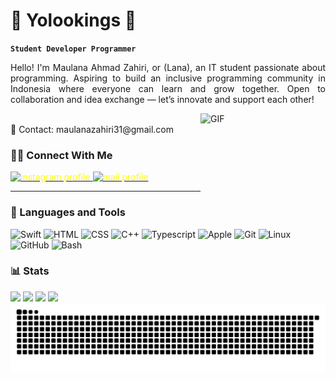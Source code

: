 # 👑 Yolookings 👑

**`Student Developer Programmer`**

<p style="text-align: justify;">
  Hello! I'm Maulana Ahmad Zahiri, or (Lana), an IT student passionate about programming. Aspiring to build an inclusive programming community in Indonesia where everyone can learn and grow together. Open to collaboration and idea exchange — let’s innovate and support each other!
</p>
<img align="right" width="200" height="150" alt="GIF" src="https://media.giphy.com/media/3o7TKILKwQCtphbl7y/giphy.gif?cid=790b76119o0yaodi5pdtlrr6dy067iuresv8biudbfrseyp2&ep=v1_gifs_search&rid=giphy.gif&ct=g"><br>
📩 Contact: maulanazahiri31@gmail.com


### 🤝🏻 Connect With Me

<p align="left">
   <a href="https://www.instagram.com/maulanazahiri/?next=%2F&hl=id"><img alt="instagram profile" title="Follow my instagram" src="https://img.shields.io/badge/-@maulanazahiri-E4405F?style=flat&logo=Instagram&logocolor=%23E05D44&label=Follow!&logo=video&logoColor=white&style=for-the-badge&labelColor=DAA520" style="color: yellow;"/> </a> 
   <a href="https://gmail.com/maulanazahiri31@gmail.com/?next=%2F&hl=id"><img alt="mail profile" title="send your text" src="https://img.shields.io/badge/-maulanazahiri31@gmail.com-D14836?style=flat&logo=Gmail&logoColor=white" style="color: yellow;"/> </a> 
   
</p>


---


<div align="left">

### 🧰 Languages and Tools 

<img alt="Swift" width="40px" src="https://cdn.jsdelivr.net/gh/devicons/devicon/icons/swift/swift-original.svg" />
<img alt="HTML" width="40px" src="https://cdn.jsdelivr.net/gh/devicons/devicon/icons/html5/html5-plain.svg" />
<img alt="CSS" width="40px" src="https://cdn.jsdelivr.net/gh/devicons/devicon/icons/css3/css3-plain.svg" />
<img alt="C++" width="40px" src="https://cdn.jsdelivr.net/gh/devicons/devicon/icons/cplusplus/cplusplus-line.svg" />
<img alt="Typescript" width="40px" src="https://cdn.jsdelivr.net/gh/devicons/devicon/icons/typescript/typescript-original.svg" />
<img alt="Apple" width="40px" src="https://cdn.jsdelivr.net/gh/devicons/devicon/icons/apple/apple-original.svg" />
<img alt="Git" width="40px" src="https://cdn.jsdelivr.net/gh/devicons/devicon/icons/git/git-original.svg" />
<img alt="Linux" width="40px" src="https://cdn.jsdelivr.net/gh/devicons/devicon/icons/linux/linux-original.svg" />
<img alt="GitHub" width="40px" src="https://cdn.jsdelivr.net/gh/devicons/devicon/icons/github/github-original.svg" />
<img alt="Bash" width="40px" src="https://cdn.jsdelivr.net/gh/devicons/devicon/icons/bash/bash-original.svg" />

</div>



### 📊 Stats

<div>
  <img width="410px" src="https://github-readme-stats.vercel.app/api?username=yolookings&show_icons=true&theme=tokyonight">
  <img width="435px" src="https://nirzak-streak-stats.vercel.app/?user=yolookings&theme=tokyonight"/>
  <img width="510px" src="https://github-readme-activity-graph.vercel.app/graph?username=yolookings&theme=github">
  <img width="330px" src="https://github-readme-mwendwa.vercel.app/api/top-langs/?username=yolookings&layout=compact&count_private=true&theme=tokyonight&title_color=00b3ff" />
</div>

<picture>
  <source media="(prefers-color-scheme: dark)" srcset="https://raw.githubusercontent.com/yolookings/yolookings/output/github-contribution-grid-snake-dark.svg">
  <source media="(prefers-color-scheme: light)" srcset="https://raw.githubusercontent.com/yolookings/yolookings/output/github-contribution-grid-snake.svg">
  <img alt="github contribution grid snake animation" src="https://raw.githubusercontent.com/yolookings/yolookings/output/github-contribution-grid-snake.svg">
</picture>

